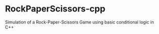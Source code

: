 # RockPaperScissors-cpp

Simulation of a Rock-Paper-Scissors Game using basic conditional logic in C++
